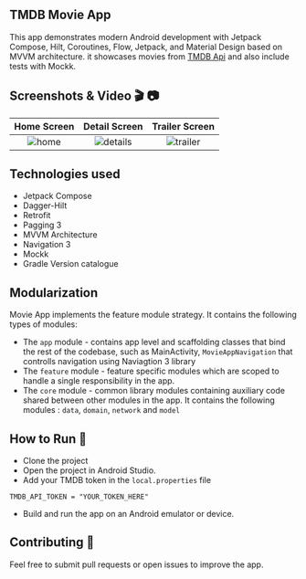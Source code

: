 ## TMDB Movie App
This app demonstrates modern Android development with Jetpack Compose, Hilt, Coroutines, Flow, Jetpack, and Material Design based on MVVM architecture. it showcases movies from [TMDB Api](https://developer.themoviedb.org/docs/getting-started) and also include tests with Mockk.

## Screenshots & Video 🎬 📷
| Home Screen  | Detail Screen | Trailer Screen |
| :---: | :---: | :---: |
|<img alt="home" src="https://github.com/user-attachments/assets/471e0c8a-e976-43c6-9303-daa60ba8eb18" />  | <img alt="details" src="https://github.com/user-attachments/assets/f59583c1-32aa-40a4-9a1a-67c365c94391" /> | <img alt="trailer" src="https://github.com/user-attachments/assets/58086d9c-11b2-4798-82be-44cc683bb9ca" />

## Technologies used 

- Jetpack Compose
- Dagger-Hilt
- Retrofit
- Pagging 3
- MVVM Architecture
- Navigation 3
- Mockk
- Gradle Version catalogue

## Modularization

Movie App implements the feature module strategy. It contains the following types of modules:

- The `app` module - contains app level and scaffolding classes that bind the rest of the codebase, such as MainActivity, `MovieAppNavigation` that controlls navigation using Naviagtion 3 library
- The `feature` module - feature specific modules which are scoped to handle a single responsibility in the app.
- The `core` module - common library modules containing auxiliary code shared between other modules in the app. It contains the following modules : `data`, `domain`, `network` and `model`

## How to Run 🔧

- Clone the project
- Open the project in Android Studio.
- Add your TMDB token in the `local.properties` file
 ```
TMDB_API_TOKEN = "YOUR_TOKEN_HERE"
```
- Build and run the app on an Android emulator or device.

## Contributing 🤝
Feel free to submit pull requests or open issues to improve the app. 

